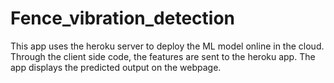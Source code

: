 # Fence_vibration_detection

This app uses the heroku server to deploy the ML model online in the cloud. Through the client side code, the features are sent to the heroku app.
The app displays the predicted output on the webpage.
